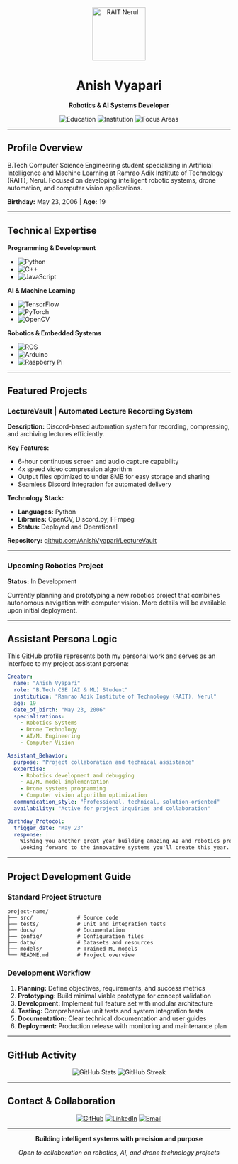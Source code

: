 <div align="center">

<img src="https://raw.githubusercontent.com/AnishVyapari/AnishVyapari/main/assets/rait-logo.png" alt="RAIT Nerul" width="120" />

# Anish Vyapari

**Robotics & AI Systems Developer**

<img src="https://img.shields.io/badge/B.Tech-CSE%20(AI%20%26%20ML)-654fa3?style=flat-square" alt="Education" />
<img src="https://img.shields.io/badge/Institution-RAIT%20Nerul-654fa3?style=flat-square" alt="Institution" />
<img src="https://img.shields.io/badge/Focus-Robotics%20%7C%20Drones%20%7C%20Computer%20Vision-654fa3?style=flat-square" alt="Focus Areas" />

</div>

---

## Profile Overview

B.Tech Computer Science Engineering student specializing in Artificial Intelligence and Machine Learning at Ramrao Adik Institute of Technology (RAIT), Nerul. Focused on developing intelligent robotic systems, drone automation, and computer vision applications.

**Birthday:** May 23, 2006 | **Age:** 19

---

## Technical Expertise

**Programming & Development**
- ![Python](https://img.shields.io/badge/-Python-3776AB?style=flat-square&logo=python&logoColor=white)
- ![C++](https://img.shields.io/badge/-C++-00599C?style=flat-square&logo=c%2B%2B&logoColor=white)
- ![JavaScript](https://img.shields.io/badge/-JavaScript-F7DF1E?style=flat-square&logo=javascript&logoColor=black)

**AI & Machine Learning**
- ![TensorFlow](https://img.shields.io/badge/-TensorFlow-FF6F00?style=flat-square&logo=tensorflow&logoColor=white)
- ![PyTorch](https://img.shields.io/badge/-PyTorch-EE4C2C?style=flat-square&logo=pytorch&logoColor=white)
- ![OpenCV](https://img.shields.io/badge/-OpenCV-5C3EE8?style=flat-square&logo=opencv&logoColor=white)

**Robotics & Embedded Systems**
- ![ROS](https://img.shields.io/badge/-ROS-22314E?style=flat-square&logo=ros&logoColor=white)
- ![Arduino](https://img.shields.io/badge/-Arduino-00979D?style=flat-square&logo=arduino&logoColor=white)
- ![Raspberry Pi](https://img.shields.io/badge/-Raspberry%20Pi-A22846?style=flat-square&logo=raspberry-pi&logoColor=white)

---

## Featured Projects

### LectureVault | Automated Lecture Recording System

**Description:** Discord-based automation system for recording, compressing, and archiving lectures efficiently.

**Key Features:**
- 6-hour continuous screen and audio capture capability
- 4x speed video compression algorithm
- Output files optimized to under 8MB for easy storage and sharing
- Seamless Discord integration for automated delivery

**Technology Stack:**
- **Languages:** Python
- **Libraries:** OpenCV, Discord.py, FFmpeg
- **Status:** Deployed and Operational

**Repository:** [github.com/AnishVyapari/LectureVault](https://github.com/AnishVyapari/LectureVault)

---

### Upcoming Robotics Project

**Status:** In Development

Currently planning and prototyping a new robotics project that combines autonomous navigation with computer vision. More details will be available upon initial deployment.

---

## Assistant Persona Logic

This GitHub profile represents both my personal work and serves as an interface to my project assistant persona:

```yaml
Creator:
  name: "Anish Vyapari"
  role: "B.Tech CSE (AI & ML) Student"
  institution: "Ramrao Adik Institute of Technology (RAIT), Nerul"
  age: 19
  date_of_birth: "May 23, 2006"
  specializations:
    - Robotics Systems
    - Drone Technology
    - AI/ML Engineering
    - Computer Vision

Assistant_Behavior:
  purpose: "Project collaboration and technical assistance"
  expertise:
    - Robotics development and debugging
    - AI/ML model implementation
    - Drone systems programming
    - Computer vision algorithm optimization
  communication_style: "Professional, technical, solution-oriented"
  availability: "Active for project inquiries and collaboration"

Birthday_Protocol:
  trigger_date: "May 23"
  response: |
    Wishing you another great year building amazing AI and robotics projects!
    Looking forward to the innovative systems you'll create this year.
```

---

## Project Development Guide

### Standard Project Structure

```plaintext
project-name/
├── src/              # Source code
├── tests/            # Unit and integration tests
├── docs/             # Documentation
├── config/           # Configuration files
├── data/             # Datasets and resources
├── models/           # Trained ML models
└── README.md         # Project overview
```

### Development Workflow

1. **Planning:** Define objectives, requirements, and success metrics
2. **Prototyping:** Build minimal viable prototype for concept validation
3. **Development:** Implement full feature set with modular architecture
4. **Testing:** Comprehensive unit tests and system integration tests
5. **Documentation:** Clear technical documentation and user guides
6. **Deployment:** Production release with monitoring and maintenance plan

---

## GitHub Activity

<div align="center">

<img src="https://github-readme-stats.vercel.app/api?username=AnishVyapari&show_icons=true&theme=transparent&hide_border=true&title_color=654fa3&icon_color=654fa3&text_color=333333" alt="GitHub Stats" />

<img src="https://github-readme-streak-stats.herokuapp.com/?user=AnishVyapari&theme=transparent&hide_border=true&stroke=654fa3&ring=654fa3&fire=654fa3&currStreakLabel=333333" alt="GitHub Streak" />

</div>

---

## Contact & Collaboration

<div align="center">

[![GitHub](https://img.shields.io/badge/-GitHub-181717?style=flat-square&logo=github&logoColor=white)](https://github.com/AnishVyapari)
[![LinkedIn](https://img.shields.io/badge/-LinkedIn-0A66C2?style=flat-square&logo=linkedin&logoColor=white)](https://linkedin.com/in/anishvyapari)
[![Email](https://img.shields.io/badge/-Email-EA4335?style=flat-square&logo=gmail&logoColor=white)](mailto:anish.vyapari@example.com)

</div>

---

<div align="center">

**Building intelligent systems with precision and purpose**

*Open to collaboration on robotics, AI, and drone technology projects*

</div>
